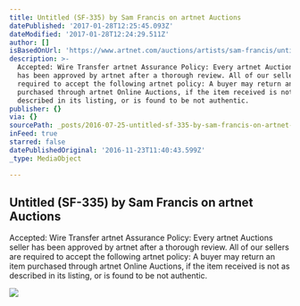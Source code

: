 ```yaml
---
title: Untitled (SF-335) by Sam Francis on artnet Auctions
datePublished: '2017-01-28T12:25:45.093Z'
dateModified: '2017-01-28T12:24:29.511Z'
author: []
isBasedOnUrl: 'https://www.artnet.com/auctions/artists/sam-francis/untitled-sf-335'
description: >-
  Accepted: Wire Transfer artnet Assurance Policy: Every artnet Auctions seller
  has been approved by artnet after a thorough review. All of our sellers are
  required to accept the following artnet policy: A buyer may return an item
  purchased through artnet Online Auctions, if the item received is not as
  described in its listing, or is found to be not authentic.
publisher: {}
via: {}
sourcePath: _posts/2016-07-25-untitled-sf-335-by-sam-francis-on-artnet-auctions.md
inFeed: true
starred: false
datePublishedOriginal: '2016-11-23T11:40:43.599Z'
_type: MediaObject

---
```

<article style=""><h1>Untitled (SF-335) by Sam Francis on artnet Auctions</h1><p>Accepted: Wire Transfer artnet Assurance Policy: Every artnet Auctions seller has been approved by artnet after a thorough review. All of our sellers are required to accept the following artnet policy: A buyer may return an item purchased through artnet Online Auctions, if the item received is not as described in its listing, or is found to be not authentic.</p><img src="https://images.artnet.com/aoa_lot_images/117788/sam-francis-untitled-sf-335-prints-and-multiples-lithograph.jpg" /></article>